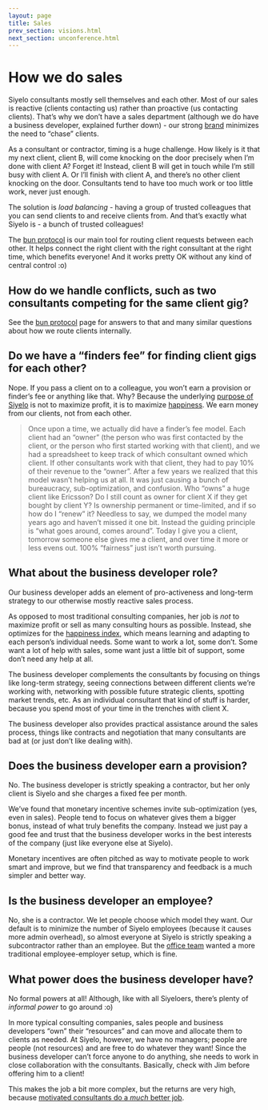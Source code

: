 ```yaml
---
layout: page
title: Sales
prev_section: visions.html
next_section: unconference.html
---
```


# How we do sales

Siyelo consultants mostly sell themselves and each other. Most of our
sales is reactive (clients contacting us) rather than proactive (us
contacting clients). That’s why we don’t have a sales department
(although we do have a business developer, explained further down) - our
strong [brand](brand-building.html) minimizes the need to “chase”
clients.

As a consultant or contractor, timing is a huge challenge. How likely is
it that my next client, client B, will come knocking on the door
precisely when I’m done with client A? Forget it! Instead, client B will
get in touch while I’m still busy with client A. Or I’ll finish with
client A, and there’s no other client knocking on the door. Consultants
tend to have too much work or too little work, never just enough.

The solution is *load balancing* - having a group of trusted colleagues
that you can send clients to and receive clients from. And that’s
exactly what Siyelo is - a bunch of trusted colleagues!

The [bun protocol](bun-protocol.html) is our main tool for routing
client requests between each other. It helps connect the right client
with the right consultant at the right time, which benefits everyone!
And it works pretty OK without any kind of central control :o)

## How do we handle conflicts, such as two consultants competing for the same client gig?

See the [bun protocol](bun-protocol.html) page for answers to that and
many similar questions about how we route clients internally.

## Do we have a “finders fee” for finding client gigs for each other?

Nope. If you pass a client on to a colleague, you won’t earn a provision
or finder’s fee or anything like that. Why? Because the underlying
[purpose of Siyelo](what-is-siyelo.html) is not to maximize profit, it
is to maximize [happiness](happiness-index.html). We earn money from our
clients, not from each other.

> Once upon a time, we actually did have a finder’s fee model. Each
> client had an “owner” (the person who was first contacted by the
> client, or the person who first started working with that client), and
> we had a spreadsheet to keep track of which consultant owned which
> client. If other consultants work with that client, they had to pay
> 10% of their revenue to the “owner”. After a few years we realized
> that this model wasn’t helping us at all. It was just causing a bunch
> of bureaucracy, sub-optimization, and confusion. Who “owns” a huge
> client like Ericsson? Do I still count as owner for client X if they
> get bought by client Y? Is ownership permanent or time-limited, and if
> so how do I “renew” it? Needless to say, we dumped the model many
> years ago and haven’t missed it one bit. Instead the guiding principle
> is “what goes around, comes around”. Today I give you a client,
> tomorrow someone else gives me a client, and over time it more or less
> evens out. 100% “fairness” just isn’t worth pursuing.

## What about the business developer role?

Our business developer adds an element of pro-activeness and long-term
strategy to our otherwise mostly reactive sales process.

As opposed to most traditional consulting companies, her job is *not* to
maximize profit or sell as many consulting hours as possible. Instead,
she optimizes for the [happiness index](happiness-index.html), which
means learning and adapting to each person’s individual needs. Some want
to work a lot, some don’t. Some want a lot of help with sales, some want
just a little bit of support, some don’t need any help at all.

The business developer complements the consultants by focusing on things
like long-term strategy, seeing connections between different clients
we’re working with, networking with possible future strategic clients,
spotting market trends, etc. As an individual consultant that kind of
stuff is harder, because you spend most of your time in the trenches
with client X.

The business developer also provides practical assistance around the
sales process, things like contracts and negotiation that many
consultants are bad at (or just don’t like dealing with).

## Does the business developer earn a provision?

No. The business developer is strictly speaking a contractor, but her
only client is Siyelo and she charges a fixed fee per month.

We’ve found that monetary incentive schemes invite sub-optimization
(yes, even in sales). People tend to focus on whatever gives them a
bigger bonus, instead of what truly benefits the company. Instead we
just pay a good fee and trust that the business developer works in the
best interests of the company (just like everyone else at Siyelo).

Monetary incentives are often pitched as way to motivate people to work
smart and improve, but we find that transparency and feedback is a much
simpler and better way.

## Is the business developer an employee?

No, she is a contractor. We let people choose which model they want. Our
default is to minimize the number of Siyelo employees (because it causes
more admin overhead), so almost everyone at Siyelo is strictly speaking
a subcontractor rather than an employee. But the [office
team](office-team.html) wanted a more traditional employee-employer
setup, which is fine.

## What power does the business developer have?

No formal powers at all! Although, like with all Siyeloers, there’s
plenty of *informal power* to go around :o)

In more typical consulting companies, sales people and business
developers “own” their “resources” and can move and allocate them to
clients as needed. At Siyelo, however, we have no managers; people are
people (not resources) and are free to do whatever they want! Since the
business developer can’t force anyone to do anything, she needs to work
in close collaboration with the consultants. Basically, check with Jim
before offering him to a client!

This makes the job a bit more complex, but the returns are very high,
because [motivated consultants do a *much* better
job](why-this-works.html).
